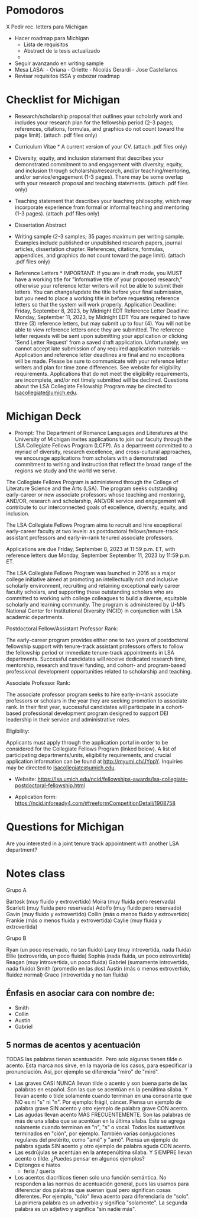 # Pomodoros

X Pedir rec. letters para Michigan
- Hacer roadmap para Michigan
	- Lista de requisitos
	- Abstract de la tesis actualizado
	- 
- Seguir avanzando en writing sample
- Mesa LASA:
		- Oriana
		- Oriette
		- Nicolás Gerardi
		- Jose Castellanos
- Revisar requisitos ISSA y esbozar roadmap


# Checklist for Michigan

- Research/scholarship proposal that outlines your scholarly work and includes your research plan for the fellowship period (2-3 pages; references, citations, formulas, and graphics do not count toward the page limit). (attach .pdf files only)

- Curriculum Vitae   *
A current version of your CV. (attach .pdf files only)

- Diversity, equity, and inclusion statement that describes your demonstrated commitment to and engagement with diversity, equity, and inclusion through scholarship/research, and/or teaching/mentoring, and/or service/engagement (1-3 pages). There may be some overlap with your research proposal and teaching statements. (attach .pdf files only)

- Teaching statement that describes your teaching philosophy, which may incorporate experience from formal or informal teaching and mentoring (1-3 pages). (attach .pdf files only)

- Dissertation Abstract

- Writing sample (2-3 samples; 35 pages maximum per writing sample. Examples include published or unpublished research papers, journal articles, dissertation chapter. References, citations, formulas, appendices, and graphics do not count toward the page limit). (attach .pdf files only)

- Reference Letters   *
IMPORTANT: If you are in draft mode, you MUST have a working title for "Informative title of your proposed research," otherwise your reference letter writers will not be able to submit their letters. You can change/update the title before your final submission, but you need to place a working title in before requesting reference letters so that the system will work properly. Application Deadline: Friday, September 8, 2023, by Midnight EDT Reference Letter Deadline: Monday, September 11, 2023, by Midnight EDT You are required to have three (3) reference letters, but may submit up to four (4). You will not be able to view reference letters once they are submitted. The reference letter requests will be sent upon submitting your application or clicking 'Send Letter Request' from a saved draft application. Unfortunately, we cannot accept late submission of any required application materials -- Application and reference letter deadlines are final and no exceptions will be made. Please be sure to communicate with your reference letter writers and plan for time zone differences. See website for eligibility requirements. Applications that do not meet the eligibility requirements, are incomplete, and/or not timely submitted will be declined. Questions about the LSA Collegiate Fellowship Program may be directed to lsacollegiate@umich.edu.

# Michigan Deck

- Prompt:
The Department of Romance Languages and Literatures at the University of Michigan invites applications to join our faculty through the LSA Collegiate Fellows Program (LCFP). As a department committed to a myriad of  diversity, research excellence, and cross-cultural approaches, we encourage applications from scholars with a demonstrated commitment to writing and instruction that reflect the broad range of the regions we study and the world we serve.

The Collegiate Fellows Program is administered through the College of Literature Science and the Arts (LSA). The program seeks outstanding early-career or new associate professors whose teaching and mentoring, AND/OR, research and scholarship, AND/OR service and engagement will contribute to our interconnected goals of excellence, diversity, equity, and inclusion. 

The LSA Collegiate Fellows Program aims to recruit and hire exceptional early-career faculty at two levels: as postdoctoral fellows/tenure-track assistant professors and early-in-rank tenured associate professors.

Applications are due Friday, September 8, 2023 at 11:59 p.m. ET, with reference letters due Monday, September September 11, 2023 by 11:59 p.m. ET.

The LSA Collegiate Fellows Program was launched in 2016 as a major college initiative aimed at promoting an intellectually rich and inclusive scholarly environment, recruiting and retaining exceptional early career faculty scholars, and supporting these outstanding scholars who are committed to working with college colleagues to build a diverse, equitable scholarly and learning community.  The program is administered by U-M’s National Center for Institutional Diversity (NCID) in conjunction with LSA academic departments. 



Postdoctoral Fellow/Assistant Professor Rank:

The early-career program provides either one to two years of postdoctoral fellowship support with tenure-track assistant professors offers to follow the fellowship period or immediate tenure-track appointments in LSA departments. Successful candidates will receive dedicated research time, mentorship, research and travel funding, and cohort- and program-based professional development opportunities related to scholarship and teaching. 

 

Associate Professor Rank:

The associate professor program seeks to hire early-in-rank associate professors or scholars in the year they are seeking promotion to associate rank. In their first year, successful candidates will participate in a cohort-based professional development program designed to support DEI leadership in their service and administrative roles. 

 

Eligibility: 

Applicants must apply through the application portal in order to be considered for the Collegiate Fellows Program (linked below).  A list of participating departments/units, eligibility requirements, and crucial application information can be found at http://myumi.ch/JYppY. Inquiries may be directed to lsacollegiate@umich.edu.


- Website: https://lsa.umich.edu/ncid/fellowships-awards/lsa-collegiate-postdoctoral-fellowship.html

- Application form: https://ncid.infoready4.com/#freeformCompetitionDetail/1908758

# Questions for Michigan

Are you interested in a joint tenure track appointment with another LSA department?



# Notes class

Grupo A

Bartosk (muy fluido y extrovertido)
Moira (muy fluida pero reservada)
Scarlett (muy fluida pero reservada)
Adolfo (muy fluido pero reservado)
Gavin (muy fluido y extrovertido)
Collin (más o menos fluido y extrovertido)
Frankie (más o menos fluida y extrovertida)
Caylie (muy fluida y extrovertida)

Grupo B

Ryan (un poco reservado, no tan fluido)
Lucy (muy introvertida, nada fluida)
Ellie (extroverida, un poco fluida)
Sophia (nada fluida, un poco extrovertida)
Reagan (muy introvertida, un poco fluida)
Gabriel (sumamente introvertido, nada fluido)
Smith (promedio en las dos)
Austin (más o menos extrovertido, fluidez normal)
Grace (introvertida y no tan fluida)

## Énfasis en asociar cara con nombre de:

- Smith
- Collin
- Austin
- Gabriel



## 5 normas de acentos y acentuación

TODAS las palabras tienen acentuación. Pero solo algunas tienen tilde o acento. Esta marca nos sirve, en la mayoría de los casos, para especificar la pronunciación. Así, por ejemplo se diferencia "miro" de "miró".

- Las graves CASI NUNCA llevan tilde o acento y son buena parte de las palabras en español. Son las que se acentúan en la penúltima sílaba. Y llevan acento o tilde solamente cuando terminan en una consonante que NO es ni "s" ni "n". Por ejemplo: frágil, cáncer. Piensa un ejemplo de palabra grave SIN acento y otro ejemplo de palabra grave CON acento.
- Las agudas llevan acento MÁS FRECUENTEMENTE. Son las palabras de más de una sílaba que se acentúan en la última sílaba. Este se agrega solamente cuando terminan en "n", "s" o vocal. Todos los sustantivos terminados en "ción", por ejemplo. También varias conjugaciones regulares del pretérito, como "amé" y "amó". Piensa un ejemplo de palabra aguda SIN acento y otro ejemplo de palabra aguda CON acento.
- Las esdrújulas se acentúan en la antepenúltima sílaba. Y SIEMPRE llevan acento o tilde. ¿Puedes pensar en algunos ejemplos?
- Diptongos e hiatos
	- feria / quería
- Los acentos diacríticos tienen solo una función semántica. No responden a las normas de acentuación general, pues las usamos para diferenciar dos palabras que suenan igual pero significan cosas diferentes. Por ejemplo, "sólo" lleva acento para diferenciarla de "solo". La primera palabra es un adverbio y significa "solamente". La segunda palabra es un adjetivo y significa "sin nadie más".

